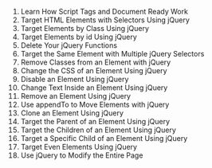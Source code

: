 01. Learn How Script Tags and Document Ready Work
02. Target HTML Elements with Selectors Using jQuery
03. Target Elements by Class Using jQuery
04. Target Elements by id Using jQuery
05. Delete Your jQuery Functions
06. Target the Same Element with Multiple jQuery Selectors
07. Remove Classes from an Element with jQuery
08. Change the CSS of an Element Using jQuery
09. Disable an Element Using jQuery
10. Change Text Inside an Element Using jQuery
11. Remove an Element Using jQuery
12. Use appendTo to Move Elements with jQuery
13. Clone an Element Using jQuery
14. Target the Parent of an Element Using jQuery
15. Target the Children of an Element Using jQuery
16. Target a Specific Child of an Element Using jQuery
17. Target Even Elements Using jQuery
18. Use jQuery to Modify the Entire Page

